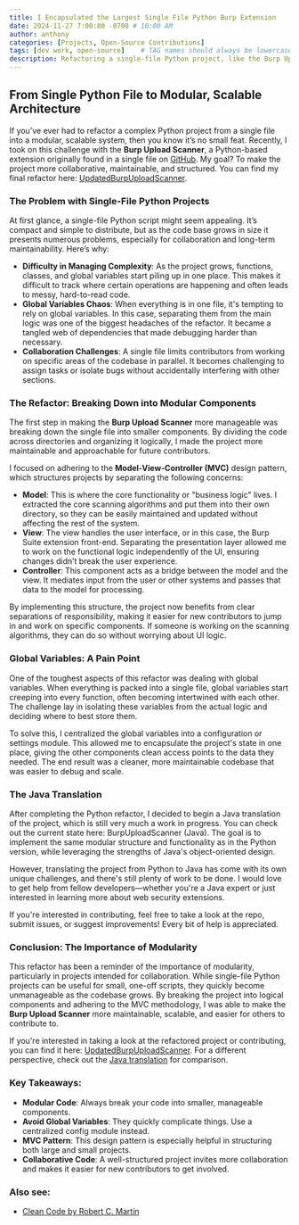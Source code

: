 ```yaml
--- 
title: I Encapsulated the Largest Single File Python Burp Extension
date: 2024-11-27 7:00:00 -0700 # 10:00 AM
author: anthony   
categories: [Projects, Open-Source Contributions]
tags: [dev work, open-source]    # TAG names should always be lowercase
description: Refactoring a single-file Python project, like the Burp Upload Scanner, into a modular structure using the MVC pattern enhances collaboration and maintainability. This blog post details the process of splitting the code into manageable components and introduces an ongoing Java translation of the project. Contributions from developers are welcome to help complete the Java version.
---
```

## From Single Python File to Modular, Scalable Architecture

If you’ve ever had to refactor a complex Python project from a single file into a modular, scalable system, then you know it’s no small feat. Recently, I took on this challenge with the **Burp Upload Scanner**, a Python-based extension originally found in a single file on [GitHub](https://github.com/portswigger/upload-scanner). My goal? To make the project more collaborative, maintainable, and structured. You can find my final refactor here: [UpdatedBurpUploadScanner](https://github.com/ahanel13/UpdatedBurpUploadScanner).

### The Problem with Single-File Python Projects

At first glance, a single-file Python script might seem appealing. It’s compact and simple to distribute, but as the code base grows in size it presents numerous problems, especially for collaboration and long-term maintainability. Here’s why:

- **Difficulty in Managing Complexity**: As the project grows, functions, classes, and global variables start piling up in one place. This makes it difficult to track where certain operations are happening and often leads to messy, hard-to-read code.
- **Global Variables Chaos**: When everything is in one file, it's tempting to rely on global variables. In this case, separating them from the main logic was one of the biggest headaches of the refactor. It became a tangled web of dependencies that made debugging harder than necessary.
- **Collaboration Challenges**: A single file limits contributors from working on specific areas of the codebase in parallel. It becomes challenging to assign tasks or isolate bugs without accidentally interfering with other sections.

### The Refactor: Breaking Down into Modular Components

The first step in making the **Burp Upload Scanner** more manageable was breaking down the single file into smaller components. By dividing the code across directories and organizing it logically, I made the project more maintainable and approachable for future contributors.

I focused on adhering to the **Model-View-Controller (MVC)** design pattern, which structures projects by separating the following concerns:

- **Model**: This is where the core functionality or "business logic" lives. I extracted the core scanning algorithms and put them into their own directory, so they can be easily maintained and updated without affecting the rest of the system.
- **View**: The view handles the user interface, or in this case, the Burp Suite extension front-end. Separating the presentation layer allowed me to work on the functional logic independently of the UI, ensuring changes didn’t break the user experience.
- **Controller**: This component acts as a bridge between the model and the view. It mediates input from the user or other systems and passes that data to the model for processing.

By implementing this structure, the project now benefits from clear separations of responsibility, making it easier for new contributors to jump in and work on specific components. If someone is working on the scanning algorithms, they can do so without worrying about UI logic.

### Global Variables: A Pain Point

One of the toughest aspects of this refactor was dealing with global variables. When everything is packed into a single file, global variables start creeping into every function, often becoming intertwined with each other. The challenge lay in isolating these variables from the actual logic and deciding where to best store them.

To solve this, I centralized the global variables into a configuration or settings module. This allowed me to encapsulate the project's state in one place, giving the other components clean access points to the data they needed. The end result was a cleaner, more maintainable codebase that was easier to debug and scale.

### The Java Translation

After completing the Python refactor, I decided to begin a Java translation of the project, which is still very much a work in progress. You can check out the current state here: BurpUploadScanner (Java). The goal is to implement the same modular structure and functionality as in the Python version, while leveraging the strengths of Java's object-oriented design.

However, translating the project from Python to Java has come with its own unique challenges, and there's still plenty of work to be done. I would love to get help from fellow developers—whether you're a Java expert or just interested in learning more about web security extensions.

If you're interested in contributing, feel free to take a look at the repo, submit issues, or suggest improvements! Every bit of help is appreciated.

### Conclusion: The Importance of Modularity

This refactor has been a reminder of the importance of modularity, particularly in projects intended for collaboration. While single-file Python projects can be useful for small, one-off scripts, they quickly become unmanageable as the codebase grows. By breaking the project into logical components and adhering to the MVC methodology, I was able to make the **Burp Upload Scanner** more maintainable, scalable, and easier for others to contribute to.

If you're interested in taking a look at the refactored project or contributing, you can find it here: [UpdatedBurpUploadScanner](https://github.com/ahanel13/UpdatedBurpUploadScanner). For a different perspective, check out the [Java translation](https://github.com/ahanel13/BurpUploadScanner) for comparison.

### Key Takeaways:

- **Modular Code**: Always break your code into smaller, manageable components.
- **Avoid Global Variables**: They quickly complicate things. Use a centralized config module instead.
- **MVC Pattern**: This design pattern is especially helpful in structuring both large and small projects.
- **Collaborative Code**: A well-structured project invites more collaboration and makes it easier for new contributors to get involved.

### Also see:
- [Clean Code by Robert C. Martin](https://www.goodreads.com/book/show/3735293-clean-code)
